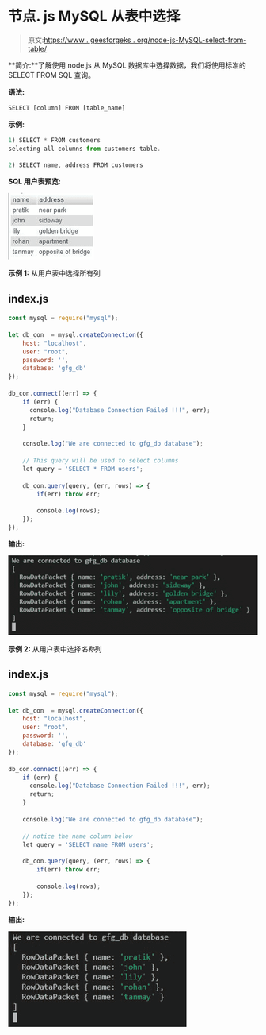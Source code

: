 # 节点. js MySQL 从表中选择

> 原文:[https://www . geesforgeks . org/node-js-MySQL-select-from-table/](https://www.geeksforgeeks.org/node-js-mysql-select-from-table/)

**简介:**了解使用 node.js 从 MySQL 数据库中选择数据，我们将使用标准的 SELECT FROM SQL 查询。

**语法:**

```js
SELECT [column] FROM [table_name]
```

**示例:**

```js
1) SELECT * FROM customers
selecting all columns from customers table.

2) SELECT name, address FROM customers
```

**SQL 用户表预览:**

![](img/28feecb0c4162e890d06e991d575dcce.png)

**示例 1:** 从用户表中选择所有列

## index.js

```js
const mysql = require("mysql");

let db_con  = mysql.createConnection({
    host: "localhost",
    user: "root",
    password: '',
    database: 'gfg_db'
});

db_con.connect((err) => {
    if (err) {
      console.log("Database Connection Failed !!!", err);
      return;
    }

    console.log("We are connected to gfg_db database");

    // This query will be used to select columns
    let query = 'SELECT * FROM users';

    db_con.query(query, (err, rows) => {
        if(err) throw err;

        console.log(rows);
    });
});
```

**输出:**

![](img/292eb36dfcf0a0f0c403463a385728bb.png)

**示例 2:** 从用户表中选择*名称*列

## index.js

```js
const mysql = require("mysql");

let db_con  = mysql.createConnection({
    host: "localhost",
    user: "root",
    password: '',
    database: 'gfg_db'
});

db_con.connect((err) => {
    if (err) {
      console.log("Database Connection Failed !!!", err);
      return;
    }

    console.log("We are connected to gfg_db database");

    // notice the name column below
    let query = 'SELECT name FROM users';

    db_con.query(query, (err, rows) => {
        if(err) throw err;

        console.log(rows);
    });
});
```

**输出:**

![](img/c314dbd9d1a423c7af1bcfc8b6dbdc99.png)